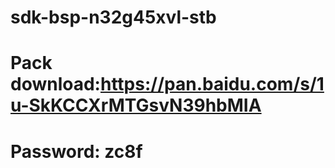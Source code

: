 # sdk-bsp-n32g45xvl-stb
# Pack download:https://pan.baidu.com/s/1u-SkKCCXrMTGsvN39hbMIA          
# Password: zc8f 
